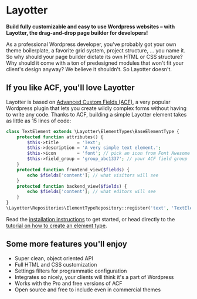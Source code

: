 # Layotter

**Build fully customizable and easy to use Wordpress websites &ndash; with Layotter, the drag-and-drop page builder for developers!**

As a professional Wordpress developer, you've probably got your own theme boilerplate, a favorite grid system, project structure, &hellip; you name it. So why should your page builder dictate its own HTML or CSS structure? Why should it come with a ton of predesigned modules that won't fit your client's design anyway? We believe it shouldn't. So Layotter doesn't.

## If you like ACF, you'll love Layotter

Layotter is based on [Advanced Custom Fields (ACF)](http://www.advancedcustomfields.com), a very popular Wordpress plugin that lets you create wildly complex forms without having to write any code. Thanks to ACF, building a simple Layotter element takes as little as 15 lines of code:

```php
class TextElement extends \Layotter\ElementTypes\BaseElementType {
    protected function attributes() {
        $this->title       = 'Text';
        $this->description = 'A very simple text element.';
        $this->icon        = 'font'; // pick an icon from Font Awesome
        $this->field_group = 'group_abc1337'; // your ACF field group
    }
    protected function frontend_view($fields) {
        echo $fields['content']; // what visitors will see
    }
    protected function backend_view($fields) {
        echo $fields['content']; // what editors will see
    }
}
\Layotter\Repositories\ElementTypeRepository::register('text', 'TextElement');
```

Read the [installation instructions](http://docs.layotter.com/getting-started/installation/) to get started, or head directly to the [tutorial on how to create an element type](http://docs.layotter.com/basics/element-types/).

## Some more features you'll enjoy

* Super clean, object oriented API
* Full HTML and CSS customization
* Settings filters for programmatic configuration
* Integrates so nicely, your clients will think it's a part of Wordpress
* Works with the Pro and free versions of ACF
* Open source and free to include even in commercial themes